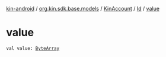 [kin-android](../../../index.md) / [org.kin.sdk.base.models](../../index.md) / [KinAccount](../index.md) / [Id](index.md) / [value](./value.md)

# value

`val value: `[`ByteArray`](https://kotlinlang.org/api/latest/jvm/stdlib/kotlin/-byte-array/index.html)